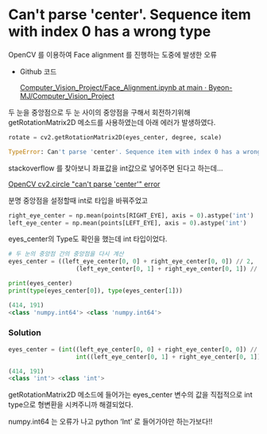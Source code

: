 # Can't parse 'center'. Sequence item with index 0 has a wrong type

OpenCV 를 이용하여 Face alignment 를 진행하는 도중에 발생한 오류

- Github 코드
    
    [Computer_Vision_Project/Face_Alignment.ipynb at main · Byeon-MJ/Computer_Vision_Project](https://github.com/Byeon-MJ/Computer_Vision_Project/blob/main/Face_Alignment.ipynb)
    

두 눈을 중앙점으로 두 눈 사이의 중앙점을 구해서 회전하기위해 getRotationMatrix2D 메소드를 사용하였는데 아래 에러가 발생하였다.

```python
rotate = cv2.getRotationMatrix2D(eyes_center, degree, scale)

TypeError: Can't parse 'center'. Sequence item with index 0 has a wrong type
```

stackoverflow 를 찾아보니 좌표값을 int값으로 넣어주면 된다고 하는데…

[OpenCV cv2.circle "can't parse 'center'" error](https://stackoverflow.com/questions/67594458/opencv-cv2-circle-cant-parse-center-error)

분명 중앙점을 설정할때 int로 타입을 바꿔주었고

```python
right_eye_center = np.mean(points[RIGHT_EYE], axis = 0).astype('int')
left_eye_center = np.mean(points[LEFT_EYE], axis = 0).astype('int')
```

eyes_center의 Type도 확인을 했는데 int 타입이었다.

```python
# 두 눈의 중앙점 간의 중앙점을 다시 계산
eyes_center = ((left_eye_center[0, 0] + right_eye_center[0, 0]) // 2,
                   (left_eye_center[0, 1] + right_eye_center[0, 1]) // 2)
```

```python
print(eyes_center)
print(type(eyes_center[0]), type(eyes_center[1]))

(414, 191)
<class 'numpy.int64'> <class 'numpy.int64'>
```

### Solution

```python
eyes_center = (int((left_eye_center[0, 0] + right_eye_center[0, 0]) // 2),
                   int((left_eye_center[0, 1] + right_eye_center[0, 1]) // 2))

(414, 191)
<class 'int'> <class 'int'>
```

getRotationMatrix2D 메소드에 들어가는 eyes_center 변수의 값을 직접적으로 int type으로 형변환을 시켜주니까 해결되었다.

numpy.int64 는 오류가 나고 python ‘Int’ 로 들어가야만 하는가보다!!
